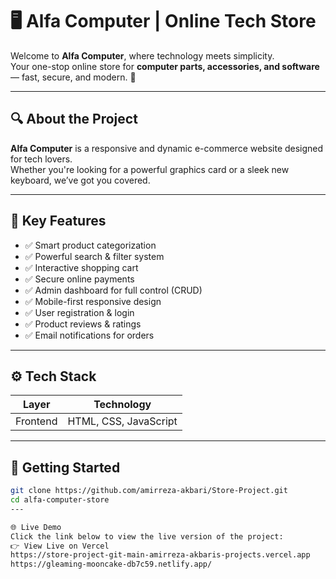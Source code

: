 # 🖥️ Alfa Computer | Online Tech Store  

Welcome to **Alfa Computer**, where technology meets simplicity.  
Your one-stop online store for **computer parts, accessories, and software** — fast, secure, and modern. 🚀

---

## 🔍 About the Project

**Alfa Computer** is a responsive and dynamic e-commerce website designed for tech lovers.  
Whether you're looking for a powerful graphics card or a sleek new keyboard, we’ve got you covered.

---

## 🛒 Key Features

- ✅ Smart product categorization
- ✅ Powerful search & filter system
- ✅ Interactive shopping cart
- ✅ Secure online payments
- ✅ Admin dashboard for full control (CRUD)
- ✅ Mobile-first responsive design
- ✅ User registration & login
- ✅ Product reviews & ratings
- ✅ Email notifications for orders

---

## ⚙️ Tech Stack

| Layer        | Technology                        |
|--------------|-----------------------------------|
| Frontend     | HTML, CSS, JavaScript  |


---

## 🚀 Getting Started

```bash
git clone https://github.com/amirreza-akbari/Store-Project.git
cd alfa-computer-store
---

🌐 Live Demo
Click the link below to view the live version of the project:
👉 View Live on Vercel
https://store-project-git-main-amirreza-akbaris-projects.vercel.app
https://gleaming-mooncake-db7c59.netlify.app/
